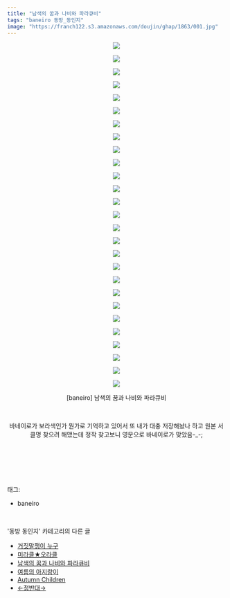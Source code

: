 ```yaml
---
title: "남색의 꿈과 나비와 파라큐비"
tags: "baneiro 동방_동인지"
image: "https://franch122.s3.amazonaws.com/doujin/ghap/1863/001.jpg"
---
```

<div class="article">
<p style="text-align: center; clear: none; float: none;"><img src="{{ site.imgserver4 }}/ghap/1863/001.jpg"/></p>
<p style="text-align: center; clear: none; float: none;"><img src="{{ site.imgserver4 }}/ghap/1863/002.jpg"/></p>
<p style="text-align: center; clear: none; float: none;"><img src="{{ site.imgserver4 }}/ghap/1863/003.jpg"/></p>
<p style="text-align: center; clear: none; float: none;"><img src="{{ site.imgserver4 }}/ghap/1863/004.jpg"/></p>
<p style="text-align: center; clear: none; float: none;"><img src="{{ site.imgserver4 }}/ghap/1863/005.jpg"/></p>
<p style="text-align: center; clear: none; float: none;"><img src="{{ site.imgserver4 }}/ghap/1863/006.jpg"/></p>
<p style="text-align: center; clear: none; float: none;"><img src="{{ site.imgserver4 }}/ghap/1863/007.jpg"/></p>
<p style="text-align: center; clear: none; float: none;"><img src="{{ site.imgserver4 }}/ghap/1863/008.jpg"/></p>
<p style="text-align: center; clear: none; float: none;"><img src="{{ site.imgserver4 }}/ghap/1863/009.jpg"/></p>
<p style="text-align: center; clear: none; float: none;"><img src="{{ site.imgserver4 }}/ghap/1863/010.jpg"/></p>
<p style="text-align: center; clear: none; float: none;"><img src="{{ site.imgserver4 }}/ghap/1863/011.jpg"/></p>
<p style="text-align: center; clear: none; float: none;"><img src="{{ site.imgserver4 }}/ghap/1863/012.jpg"/></p>
<p style="text-align: center; clear: none; float: none;"><img src="{{ site.imgserver4 }}/ghap/1863/013.jpg"/></p>
<p style="text-align: center; clear: none; float: none;"><img src="{{ site.imgserver4 }}/ghap/1863/014.jpg"/></p>
<p style="text-align: center; clear: none; float: none;"><img src="{{ site.imgserver4 }}/ghap/1863/015.jpg"/></p>
<p style="text-align: center; clear: none; float: none;"><img src="{{ site.imgserver4 }}/ghap/1863/016.jpg"/></p>
<p style="text-align: center; clear: none; float: none;"><img src="{{ site.imgserver4 }}/ghap/1863/017.jpg"/></p>
<p style="text-align: center; clear: none; float: none;"><img src="{{ site.imgserver4 }}/ghap/1863/018.jpg"/></p>
<p style="text-align: center; clear: none; float: none;"><img src="{{ site.imgserver4 }}/ghap/1863/019.jpg"/></p>
<p style="text-align: center; clear: none; float: none;"><img src="{{ site.imgserver4 }}/ghap/1863/020.jpg"/></p>
<p style="text-align: center; clear: none; float: none;"><img src="{{ site.imgserver4 }}/ghap/1863/021.jpg"/></p>
<p style="text-align: center; clear: none; float: none;"><img src="{{ site.imgserver4 }}/ghap/1863/022.jpg"/></p>
<p style="text-align: center; clear: none; float: none;"><img src="{{ site.imgserver4 }}/ghap/1863/023.jpg"/></p>
<p style="text-align: center; clear: none; float: none;"><img src="{{ site.imgserver4 }}/ghap/1863/024.jpg"/></p>
<p style="text-align: center; clear: none; float: none;"><img src="{{ site.imgserver4 }}/ghap/1863/025.jpg"/></p>
<p style="text-align: center; clear: none; float: none;"><img src="{{ site.imgserver4 }}/ghap/1863/026.jpg"/></p>
<p style="text-align: center; clear: none; float: none;"><img src="{{ site.imgserver4 }}/ghap/1863/027.jpg"/></p>
<p style="text-align: center; clear: none; float: none;">[baneiro] 남색의 꿈과 나비와 파라큐비</p>
<p style="text-align: center; clear: none; float: none;"><br/></p>
<p style="text-align: center; clear: none; float: none;">바네이로가 보라색인가 뭔가로 기억하고 있어서 또 내가 대충 저장해놨나 하고 원본 서클명 찾으려 해맸는데 정작 찾고보니 영문으로 바네이로가 맞았음-_-;</p>
<p style="text-align: center; clear: none; float: none;"><br/></p>
<p><br/></p>
</div><br/>
<div class="tagTrail">
<p>태그: </p>
<ul>
<li>baneiro</li>
</ul>
</div><br/>
<div class="another">
<p>'동방 동인지' 카테고리의 다른 글</p>
<ul>
<li><a href="/ghap_1865">거짓말쟁이 누구</a></li>
<li><a href="/ghap_1864">미라클★오라클</a></li>
<li><a href="/ghap_1863">남색의 꿈과 나비와 파라큐비</a></li>
<li><a href="/ghap_1858">여름의 아지랑이</a></li>
<li><a href="/ghap_1857">Autumn Children</a></li>
<li><a href="/ghap_1856">←정반대→</a></li>
</ul>
</div><br/>
<div class="cb_module cb_fluid">
<div class="cb_wrt cb_profile">
</div><!-- commentList close -->
</div><br/>
